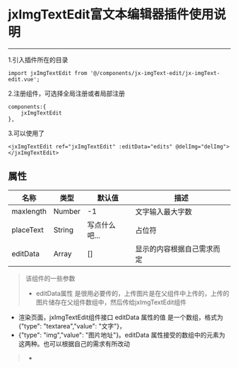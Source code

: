 # jxImgTextEdit富文本编辑器插件使用说明

------

 1.引入插件所在的目录

    import jxImgTextEdit from '@/components/jx-imgText-edit/jx-imgText-edit.vue';
2.注册组件，可选择全局注册或者局部注册

    components:{
		jxImgTextEdit
	},
3.可以使用了

    <jxImgTextEdit ref="jxImgTextEdit" :editData="edits" @delImg="delImg"></jxImgTextEdit>
	
## 属性

| 名称             | 类型          | 默认值        | 描述                    |
| -----------------|--------------- | ------------- | ----------------     |
| maxlength        | Number         | -1            |文字输入最大字数        |
| placeText        | String         | 写点什么吧...  | 占位符                |
| editData         | Array          | []            | 显示的内容根据自己需求而定 |

    
> 该组件的一些参数
> *  editData属性 是很用必要传的，上传图片是在父组件中上传的，上传的图片储存在父组件数组中，然后传给jxImgTextEdit组件
  *  渲染页面，jxImgTextEdit组件接口 editData 属性的值 是一个数组，格式为{"type": "textarea","value": "文字"}，
  *  {"type": "img","value": "图片地址"}。editData 属性接受的数组中的元素为这两种。也可以根据自己的需求有所改动
> * 

